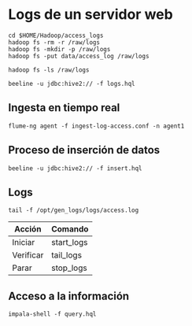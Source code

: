 # Logs de un servidor web

```
cd $HOME/Hadoop/access_logs
hadoop fs -rm -r /raw/logs
hadoop fs -mkdir -p /raw/logs
hadoop fs -put data/access_log /raw/logs

hadoop fs -ls /raw/logs

beeline -u jdbc:hive2:// -f logs.hql
```

## Ingesta en tiempo real
```
flume-ng agent -f ingest-log-access.conf -n agent1
```

## Proceso de inserción de datos
```
beeline -u jdbc:hive2:// -f insert.hql
```

## Logs

```
tail -f /opt/gen_logs/logs/access.log
```

| Acción  | Comando |
| ------------- | ------------- | 
| Iniciar | start_logs |
| Verificar | tail_logs |
| Parar | stop_logs |

## Acceso a la información

```
impala-shell -f query.hql
```
